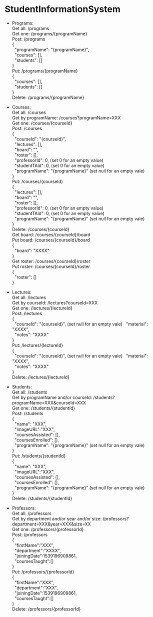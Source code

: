 # StudentInformationSystem

* Programs:  
Get all: /programs  
Get one: /programs/{programName}  
Post: /programs   
{  
&nbsp;&nbsp;"programName": "{programName}",  
&nbsp;&nbsp;"courses": [],  
&nbsp;&nbsp;"students": []  
}  
Put: /programs/{programName}  
{  
&nbsp;&nbsp;"courses": [],  
&nbsp;&nbsp;"students": []  
}  
Delete: /programs/{programName}  

* Courses:  
Get all: /courses  
Get by programName: /courses?programName=XXX  
Get one: /courses/{courseId}  
Post: /courses   
{  
&nbsp;&nbsp;"courseId": "{courseId}",  
&nbsp;&nbsp;"lectures": [],  
&nbsp;&nbsp;"board": "",  
&nbsp;&nbsp;"roster": [],  
&nbsp;&nbsp;"professorId": 0, (set 0 for an empty value)  
&nbsp;&nbsp;"studentTAId": 0, (set 0 for an empty value)  
&nbsp;&nbsp;"programName": "{programName}"  (set null for an empty vale)   
}   
Put: /courses/{courseId}   
{  
&nbsp;&nbsp;"lectures": [],  
&nbsp;&nbsp;"board": "",  
&nbsp;&nbsp;"roster": [],  
&nbsp;&nbsp;"professorId": 0, (set 0 for an empty value)  
&nbsp;&nbsp;"studentTAId": 0, (set 0 for an empty value)  
&nbsp;&nbsp;"programName": "{programName}"  (set null for an empty vale)  
}   
Delete: /courses/{courseId}  
Get board: /courses/{courseId}/board   
Put board: /courses/{courseId}/board  
{  
&nbsp;&nbsp;"board": "XXXX"  
}  
Get roster: /courses/{courseId}/roster  
Put roster: /courses/{courseId}/roster  
{  
&nbsp;&nbsp;"roster": []  
}  

* Lectures:  
Get all: /lectures  
Get by courseId: /lectures?courseId=XXX  
Get one: /lectures/{lectureId}  
Post: /lectures   
{  
&nbsp;&nbsp;"courseId": "{courseId}",  (set null for an empty vale) 
&nbsp;&nbsp;"material": "XXXX",  
&nbsp;&nbsp;"notes": "XXXX"  
}   
Put: /lectures/{lectureId}    
{  
&nbsp;&nbsp;"courseId": "{courseId}",  (set null for an empty vale) 
&nbsp;&nbsp;"material": "XXXX",  
&nbsp;&nbsp;"notes": "XXXX"  
}   
Delete: /lectures/{lectureId}  

* Students:  
Get all: /students  
Get by programName and/or courseId: /students?programName=XXX&courseId=XXX   
Get one: /students/{studentId}  
Post: /students  
{  
&nbsp;&nbsp;"name": "XXX",  
&nbsp;&nbsp;"imageURL":"XXX",  
&nbsp;&nbsp;"coursesAssisted": [],  
&nbsp;&nbsp;"coursesEnrolled": [],  
&nbsp;&nbsp;"programName": "{programName}"  (set null for an empty vale)  
}  
Put: /students/{studentId}  
{  
&nbsp;&nbsp;"name": "XXX",  
&nbsp;&nbsp;"imageURL":"XXX",  
&nbsp;&nbsp;"coursesAssisted": [],  
&nbsp;&nbsp;"coursesEnrolled": [],  
&nbsp;&nbsp;"programName": "{programName}"  (set null for an empty vale)  
}  
Delete: /students/{studentId}  

* Professors:  
Get all: /professors  
Get by department and/or year and/or size: /professors?department=XXX&year=XXX&size=XX  
Get one: /professors/{professorId}  
Post: /professors    
{  
&nbsp;&nbsp;"firstName":"XXX",   
&nbsp;&nbsp;"department":"XXXX",  
&nbsp;&nbsp;"joiningDate":1539196909861,  
&nbsp;&nbsp;"coursesTaught":[]  
}  
Put: /professors/{professorId}   
{  
&nbsp;&nbsp;"firstName":"XXX",  
&nbsp;&nbsp;"department":"XXX",  
&nbsp;&nbsp;"joiningDate":1539196909861,  
&nbsp;&nbsp;"coursesTaught":[]  
}  
Delete: /professors/{professorId}  
